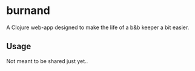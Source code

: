# burnand

A Clojure web-app designed to make the life of a b&b keeper a bit easier.

## Usage

Not meant to be shared just yet..
